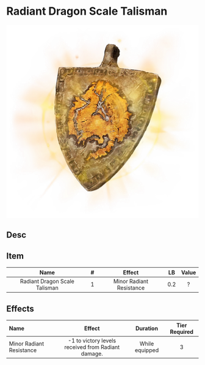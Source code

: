 # Radiant Dragon Scale Talisman

![Copyrighted Image](RadiantDragonScaleTalisman.png)

## Desc

## Item

|             Name             | # |          Effect          | LB | Value |
| :---------------------------: | :-: | :----------------------: | :-: | :---: |
| Radiant Dragon Scale Talisman | 1 | Minor Radiant Resistance | 0.2 |   ?   |

## Effects

| Name                     |                       Effect                       |    Duration    | Tier Required |
| :----------------------- | :------------------------------------------------: | :------------: | :-----------: |
| Minor Radiant Resistance | -1 to victory levels received from Radiant damage. | While equipped |       3       |
